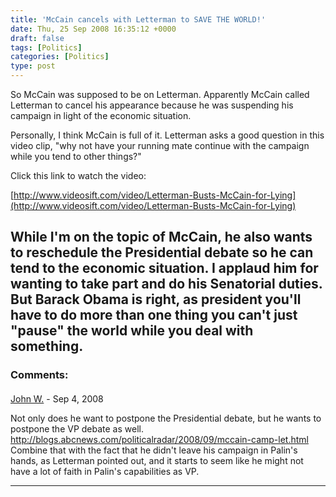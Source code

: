 ```yaml
---
title: 'McCain cancels with Letterman to SAVE THE WORLD!'
date: Thu, 25 Sep 2008 16:35:12 +0000
draft: false
tags: [Politics]
categories: [Politics]
type: post
---
```


So McCain was supposed to be on Letterman. Apparently McCain called Letterman to cancel his appearance because he was suspending his campaign in light of the economic situation.

Personally, I think McCain is full of it. Letterman asks a good question in this video clip, "why not have your running mate continue with the campaign while you tend to other things?"

Click this link to watch the video:

[http://www.videosift.com/video/Letterman-Busts-McCain-for-Lying](http://www.videosift.com/video/Letterman-Busts-McCain-for-Lying)

While I'm on the topic of McCain, he also wants to reschedule the Presidential debate so he can tend to the economic situation. I applaud him for wanting to take part and do his Senatorial duties. But Barack Obama is right, as president you'll have to do more than one thing you can't just "pause" the world while you deal with something.
---
### Comments:
####
[John W.]( "wregglej@gmail.com") - <time datetime="2008-09-25 13:15:33">Sep 4, 2008</time>

Not only does he want to postpone the Presidential debate, but he wants to postpone the VP debate as well. http://blogs.abcnews.com/politicalradar/2008/09/mccain-camp-let.html Combine that with the fact that he didn't leave his campaign in Palin's hands, as Letterman pointed out, and it starts to seem like he might not have a lot of faith in Palin's capabilities as VP.
<hr />
